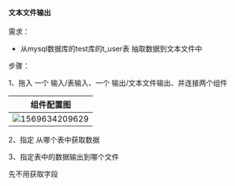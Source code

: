 
#### 文本文件输出

需求：

- 从mysql数据库的test库的t_user表 抽取数据到文本文件中

步骤：

1、拖入 一个 输入/表输入、一个 输出/文本文件输出、并连接两个组件

| 组件配置图                                                   |
| ------------------------------------------------------------ |
| ![1569634209629](https://user-images.githubusercontent.com/75486726/180306705-7bf2d596-a1f8-48c2-b8ca-30db967d964e.png) |



2、指定 从哪个表中获取数据

3、指定表中的数据输出到哪个文件

先不用获取字段
